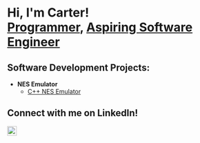 <h1>Hi, I'm Carter! <br/><a href="https://github.com/hawthorc">Programmer</a>, <a href="https://www.linkedin.com/in/carterhawthorne/">Aspiring Software Engineer</a>

<h2>Software Development Projects:</h2>

- <b>NES Emulator</b>
  - [C++ NES Emulator](https://github.com/hawthorc/OSUcapstone)

<h2>Connect with me on LinkedIn! </h2>

[<img align="left" alt="Carter Hawthorne | LinkedIn" width="22px" src="https://cdn.jsdelivr.net/npm/simple-icons@v3/icons/linkedin.svg" />][linkedin]

[linkedin]: https://linkedin.com/in/carterhawthorne

<!--
**hawthorc/hawthorc** is a ✨ _special_ ✨ repository because its `README.md` (this file) appears on your GitHub profile.

Here are some ideas to get you started:

- 🔭 I’m currently working on ...
- 🌱 I’m currently learning ...
- 👯 I’m looking to collaborate on ...
- 🤔 I’m looking for help with ...
- 💬 Ask me about ...
- 📫 How to reach me: ...
- 😄 Pronouns: ...
- ⚡ Fun fact: ...
-->
